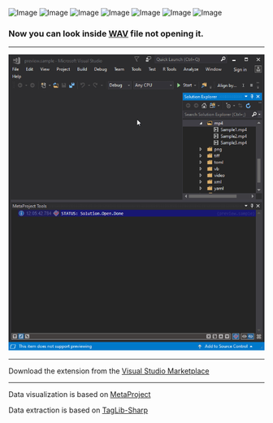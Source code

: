 ![Image](https://img.shields.io/github/license/viacheslav-lozinskyi/Preview-WAV)
![Image](https://img.shields.io/github/issues/viacheslav-lozinskyi/Preview-WAV)
![Image](https://img.shields.io/github/stars/viacheslav-lozinskyi/Preview-WAV)
![Image](https://img.shields.io/github/languages/code-size/viacheslav-lozinskyi/Preview-WAV)
![Image](https://img.shields.io/badge/VS-2019-blueviolet)
![Image](https://img.shields.io/badge/VS-2017-blueviolet)
![Image](https://img.shields.io/badge/VS-2015-blueviolet)

### Now you can look inside [WAV](https://en.wikipedia.org/wiki/WAV) file not opening it.
---

![Image](resource/video/Presentation1.gif)

---
Download the extension from the [Visual Studio Marketplace](https://marketplace.visualstudio.com/items?itemName=ViacheslavLozinskyi.Preview-WAV)

---
Data visualization is based on [MetaProject](https://marketplace.visualstudio.com/items?itemName=ViacheslavLozinskyi.MetaProject)

Data extraction is based on [TagLib-Sharp](https://github.com/mono/taglib-sharp)